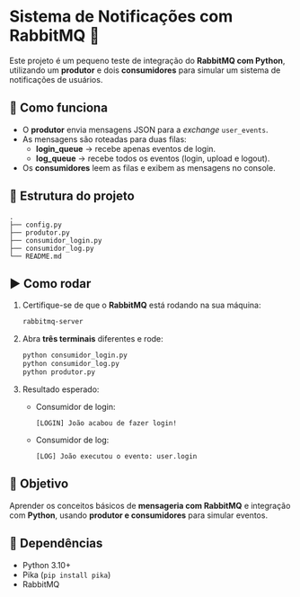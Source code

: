 # Sistema de Notificações com RabbitMQ 📨

Este projeto é um pequeno teste de integração do **RabbitMQ com Python**, utilizando um **produtor** e dois **consumidores** para simular um sistema de notificações de usuários.

## 🔹 Como funciona
- O **produtor** envia mensagens JSON para a *exchange* `user_events`.
- As mensagens são roteadas para duas filas:
  - **login_queue** → recebe apenas eventos de login.
  - **log_queue** → recebe todos os eventos (login, upload e logout).
- Os **consumidores** leem as filas e exibem as mensagens no console.

## 📂 Estrutura do projeto
```
.
├── config.py
├── produtor.py
├── consumidor_login.py
├── consumidor_log.py
└── README.md
```

## ▶️ Como rodar

1. Certifique-se de que o **RabbitMQ** está rodando na sua máquina:
   ```bash
   rabbitmq-server
   ```

2. Abra **três terminais** diferentes e rode:
   ```bash
   python consumidor_login.py
   python consumidor_log.py
   python produtor.py
   ```

3. Resultado esperado:
   - Consumidor de login:
     ```
     [LOGIN] João acabou de fazer login!
     ```
   - Consumidor de log:
     ```
     [LOG] João executou o evento: user.login
     ```

## 📌 Objetivo
Aprender os conceitos básicos de **mensageria com RabbitMQ** e integração com **Python**, usando **produtor e consumidores** para simular eventos.

## 🔹 Dependências
- Python 3.10+
- Pika (`pip install pika`)
- RabbitMQ
